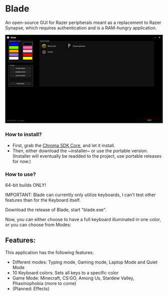 # Blade
An open-source GUI for Razer peripherals meant as a replacement to Razer Synapse, which requires authentication and is a RAM-hungry application.

![blade-demo.png](https://github.com/raphipod/blade/blob/master/blade-demo.png)

### How to install?

- First, grab the [Chroma SDK Core](https://assets.razerzone.com/dev_portal/downloads/Razer_Chroma_SDK_Core_v1.10.6.exe), and let it install.
- Then, either download the ~installer~ or use the portable version. (Installer will eventually be readded to the project, use portable releases for now.)

### How to use?

64-bit builds ONLY!

IMPORTANT: Blade can currently only utilize keyboards, I can't test other features than for the Keyboard itself.

Download the release of Blade, start "blade.exe".

Now, you can either choose to have a full keyboard illuminated in one color, or you can choose from Modes:

## Features:
This application has the following features:

- Different modes: Typing mode, Gaming mode, Laptop Mode and Quiet Mode
- 10 Keyboard colors: Sets all keys to a specific color
- Game Mode: Minecraft, CS:GO, Among Us, Stardew Valley, Phasmophobia (more to come)
- (Planned: Effects)
